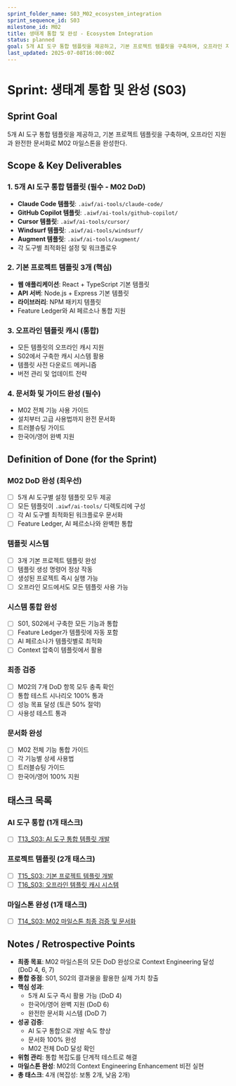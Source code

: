 ```yaml
---
sprint_folder_name: S03_M02_ecosystem_integration
sprint_sequence_id: S03
milestone_id: M02
title: 생태계 통합 및 완성 - Ecosystem Integration
status: planned
goal: 5개 AI 도구 통합 템플릿을 제공하고, 기본 프로젝트 템플릿을 구축하며, 오프라인 지원과 완전한 문서화로 M02 마일스톤을 완성한다.
last_updated: 2025-07-08T16:00:00Z
---
```


# Sprint: 생태계 통합 및 완성 (S03)

## Sprint Goal
5개 AI 도구 통합 템플릿을 제공하고, 기본 프로젝트 템플릿을 구축하며, 오프라인 지원과 완전한 문서화로 M02 마일스톤을 완성한다.

## Scope & Key Deliverables

### 1. 5개 AI 도구 통합 템플릿 (필수 - M02 DoD)
- **Claude Code 템플릿**: `.aiwf/ai-tools/claude-code/`
- **GitHub Copilot 템플릿**: `.aiwf/ai-tools/github-copilot/`
- **Cursor 템플릿**: `.aiwf/ai-tools/cursor/`
- **Windsurf 템플릿**: `.aiwf/ai-tools/windsurf/`
- **Augment 템플릿**: `.aiwf/ai-tools/augment/`
- 각 도구별 최적화된 설정 및 워크플로우

### 2. 기본 프로젝트 템플릿 3개 (핵심)
- **웹 애플리케이션**: React + TypeScript 기본 템플릿
- **API 서버**: Node.js + Express 기본 템플릿
- **라이브러리**: NPM 패키지 템플릿
- Feature Ledger와 AI 페르소나 통합 지원

### 3. 오프라인 템플릿 캐시 (통합)
- 모든 템플릿의 오프라인 캐시 지원
- S02에서 구축한 캐시 시스템 활용
- 템플릿 사전 다운로드 메커니즘
- 버전 관리 및 업데이트 전략

### 4. 문서화 및 가이드 완성 (필수)
- M02 전체 기능 사용 가이드
- 설치부터 고급 사용법까지 완전 문서화
- 트러블슈팅 가이드
- 한국어/영어 완벽 지원

## Definition of Done (for the Sprint)

### M02 DoD 완성 (최우선)
- [ ] 5개 AI 도구별 설정 템플릿 모두 제공
- [ ] 모든 템플릿이 `.aiwf/ai-tools/` 디렉토리에 구성
- [ ] 각 AI 도구별 최적화된 워크플로우 문서화
- [ ] Feature Ledger, AI 페르소나와 완벽한 통합

### 템플릿 시스템
- [ ] 3개 기본 프로젝트 템플릿 완성
- [ ] 템플릿 생성 명령어 정상 작동
- [ ] 생성된 프로젝트 즉시 실행 가능
- [ ] 오프라인 모드에서도 모든 템플릿 사용 가능

### 시스템 통합 완성
- [ ] S01, S02에서 구축한 모든 기능과 통합
- [ ] Feature Ledger가 템플릿에 자동 포함
- [ ] AI 페르소나가 템플릿별로 최적화
- [ ] Context 압축이 템플릿에서 활용

### 최종 검증
- [ ] M02의 7개 DoD 항목 모두 충족 확인
- [ ] 통합 테스트 시나리오 100% 통과
- [ ] 성능 목표 달성 (토큰 50% 절약)
- [ ] 사용성 테스트 통과

### 문서화 완성
- [ ] M02 전체 기능 통합 가이드
- [ ] 각 기능별 상세 사용법
- [ ] 트러블슈팅 가이드
- [ ] 한국어/영어 100% 지원

## 태스크 목록

### AI 도구 통합 (1개 태스크)
- [ ] [T13_S03: AI 도구 통합 템플릿 개발](T13_S03_AI_도구_통합_템플릿_개발.md)

### 프로젝트 템플릿 (2개 태스크)
- [ ] [T15_S03: 기본 프로젝트 템플릿 개발](T15_S03_기본_프로젝트_템플릿_개발.md)
- [ ] [T16_S03: 오프라인 템플릿 캐시 시스템](T16_S03_오프라인_템플릿_캐시_시스템.md)

### 마일스톤 완성 (1개 태스크)
- [ ] [T14_S03: M02 마일스톤 최종 검증 및 문서화](T14_S03_M02_마일스톤_최종_검증_및_문서화.md)

## Notes / Retrospective Points

- **최종 목표**: M02 마일스톤의 모든 DoD 완성으로 Context Engineering 달성 (DoD 4, 6, 7)
- **통합 중점**: S01, S02의 결과물을 활용한 실제 가치 창출
- **핵심 성과**: 
  - 5개 AI 도구 즉시 활용 가능 (DoD 4)
  - 한국어/영어 완벽 지원 (DoD 6)
  - 완전한 문서화 시스템 (DoD 7)
- **성공 검증**: 
  - AI 도구 통합으로 개발 속도 향상
  - 문서화 100% 완성
  - M02 전체 DoD 달성 확인
- **위험 관리**: 통합 복잡도를 단계적 테스트로 해결
- **마일스톤 완성**: M02의 Context Engineering Enhancement 비전 실현
- **총 태스크**: 4개 (복잡성: 보통 2개, 낮음 2개)